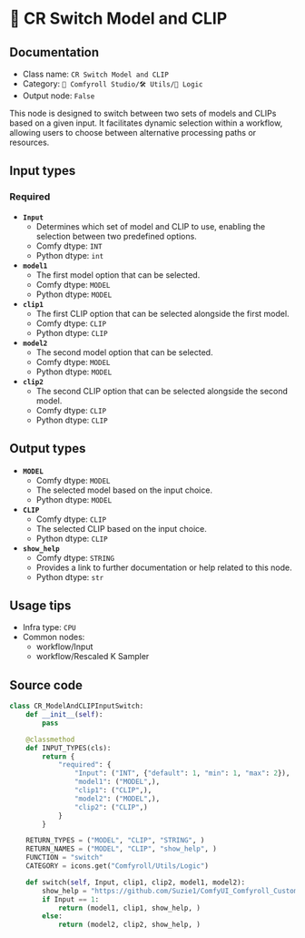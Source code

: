 # 🔀 CR Switch Model and CLIP
## Documentation
- Class name: `CR Switch Model and CLIP`
- Category: `🧩 Comfyroll Studio/🛠️ Utils/🔀 Logic`
- Output node: `False`

This node is designed to switch between two sets of models and CLIPs based on a given input. It facilitates dynamic selection within a workflow, allowing users to choose between alternative processing paths or resources.
## Input types
### Required
- **`Input`**
    - Determines which set of model and CLIP to use, enabling the selection between two predefined options.
    - Comfy dtype: `INT`
    - Python dtype: `int`
- **`model1`**
    - The first model option that can be selected.
    - Comfy dtype: `MODEL`
    - Python dtype: `MODEL`
- **`clip1`**
    - The first CLIP option that can be selected alongside the first model.
    - Comfy dtype: `CLIP`
    - Python dtype: `CLIP`
- **`model2`**
    - The second model option that can be selected.
    - Comfy dtype: `MODEL`
    - Python dtype: `MODEL`
- **`clip2`**
    - The second CLIP option that can be selected alongside the second model.
    - Comfy dtype: `CLIP`
    - Python dtype: `CLIP`
## Output types
- **`MODEL`**
    - Comfy dtype: `MODEL`
    - The selected model based on the input choice.
    - Python dtype: `MODEL`
- **`CLIP`**
    - Comfy dtype: `CLIP`
    - The selected CLIP based on the input choice.
    - Python dtype: `CLIP`
- **`show_help`**
    - Comfy dtype: `STRING`
    - Provides a link to further documentation or help related to this node.
    - Python dtype: `str`
## Usage tips
- Infra type: `CPU`
- Common nodes:
    - workflow/Input
    - workflow/Rescaled K Sampler



## Source code
```python
class CR_ModelAndCLIPInputSwitch:
    def __init__(self):
        pass

    @classmethod
    def INPUT_TYPES(cls):
        return {
            "required": {
                "Input": ("INT", {"default": 1, "min": 1, "max": 2}),
                "model1": ("MODEL",),
                "clip1": ("CLIP",),                
                "model2": ("MODEL",),               
                "clip2": ("CLIP",)
            }
        }

    RETURN_TYPES = ("MODEL", "CLIP", "STRING", )
    RETURN_NAMES = ("MODEL", "CLIP", "show_help", )
    FUNCTION = "switch"
    CATEGORY = icons.get("Comfyroll/Utils/Logic")

    def switch(self, Input, clip1, clip2, model1, model2):
        show_help = "https://github.com/Suzie1/ComfyUI_Comfyroll_CustomNodes/wiki/Logic-Nodes#cr-switch-model-and-clip"
        if Input == 1:
            return (model1, clip1, show_help, )
        else:
            return (model2, clip2, show_help, )

```

